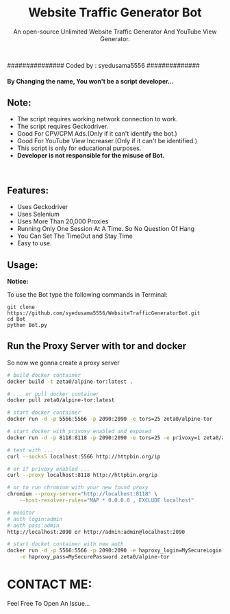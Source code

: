 <h1 align="center">Website Traffic Generator Bot

</h1>
<p align="center">An open-source Unlimited Website Traffic Generator And YouTube View Generator.</p><br>


###############  Coded by      : syedusama5556 ##############<br>


#### By Changing the name, You won't be a script developer...

## Note:

- The script requires working network connection to work.
- The script requires Geckodriver.
- Good For CPV/CPM Ads.(Only if it can't identify the bot.)
- Good For YouTube View Increaser.(Only if it can't be identified.)
- This script is only for educational purposes.
- **Developer is not responsible for the misuse of Bot.**
<br>

## Features:

- Uses Geckodriver
- Uses Selenium
- Uses More Than 20,000 Proxies
- Running Only One Session At A Time. So No Question Of Hang
- You Can Set The TimeOut and Stay Time 
- Easy to use.

## Usage:

**Notice:** 

To use the Bot type the following commands in Terminal:
```
git clone https://github.com/syedusama5556/WebsiteTrafficGeneratorBot.git
cd Bot
python Bot.py
```

## Run the Proxy Server with tor and docker

So now we gonna create a proxy server

```bash
# build docker container
docker build -t zeta0/alpine-tor:latest .

# ... or pull docker container
docker pull zeta0/alpine-tor:latest

# start docker container
docker run -d -p 5566:5566 -p 2090:2090 -e tors=25 zeta0/alpine-tor

# start docker with privoxy enabled and exposed
docker run -d -p 8118:8118 -p 2090:2090 -e tors=25 -e privoxy=1 zeta0/alpine-tor

# test with ...
curl --socks5 localhost:5566 http://httpbin.org/ip

# or if privoxy enabled ...
curl --proxy localhost:8118 http://httpbin.org/ip

# or to run chromium with your new found proxy
chromium --proxy-server="http://localhost:8118" \
    --host-resolver-rules="MAP * 0.0.0.0 , EXCLUDE localhost"

# monitor
# auth login:admin
# auth pass:admin
http://localhost:2090 or http://admin:admin@localhost:2090

# start docket container with new auth
docker run -d -p 5566:5566 -p 2090:2090 -e haproxy_login=MySecureLogin \
    -e haproxy_pass=MySecurePassword zeta0/alpine-tor
```


# CONTACT ME:

Feel Free To Open An Issue...

```



